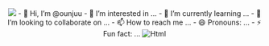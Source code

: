 <div align=center>
<!-- <img src="https://capsule-render.vercel.app/api?type=soft&color=b9cbff&text=💻ounjuu👋%20&fontSize=40&animation=twinkling"> -->
<img src="https://capsule-render.vercel.app/api?type=wave&color=b9cbff&height=200&text=💻ounjuu👋">
  - 👋 Hi, I’m @ounjuu
- 👀 I’m interested in ...
- 🌱 I’m currently learning ...
- 💞️ I’m looking to collaborate on ...
- 📫 How to reach me ...
- 😄 Pronouns: ...
- ⚡ Fun fact: ...

<img alt="Html" src ="https://img.shields.io/badge/HTML5-E34F26.svg?&style=for-the-badge&logo=HTML5&logoColor=white"/> 
</div>
